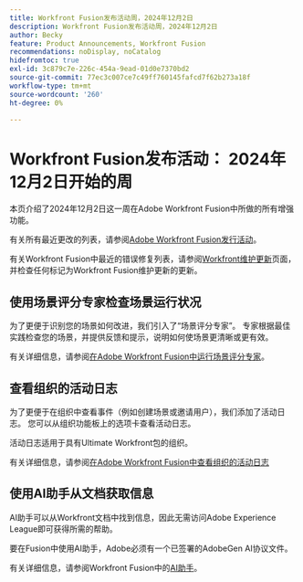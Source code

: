 ```yaml
---
title: Workfront Fusion发布活动周，2024年12月2日
description: Workfront Fusion发布活动周，2024年12月2日
author: Becky
feature: Product Announcements, Workfront Fusion
recommendations: noDisplay, noCatalog
hidefromtoc: true
exl-id: 3c879c7e-226c-454a-9ead-01d0e7370bd2
source-git-commit: 77ec3c007ce7c49ff760145fafcd7f62b273a18f
workflow-type: tm+mt
source-wordcount: '260'
ht-degree: 0%

---
```


# Workfront Fusion发布活动： 2024年12月2日开始的周

本页介绍了2024年12月2日这一周在Adobe Workfront Fusion中所做的所有增强功能。

有关所有最近更改的列表，请参阅[Adobe Workfront Fusion发行活动](/help/workfront-fusion/fusion-product-releases/fusion-release-activity.md)。

有关Workfront Fusion中最近的错误修复列表，请参阅[Workfront维护更新](https://experienceleague.adobe.com/docs/workfront-known-issues/releases/current-updates.html)页面，并检查任何标记为Workfront Fusion维护更新的更新。

## 使用场景评分专家检查场景运行状况

为了更便于识别您的场景如何改进，我们引入了“场景评分专家”。 专家根据最佳实践检查您的场景，并提供反馈和提示，说明如何使场景更清晰或更有效。

有关详细信息，请参阅[在Adobe Workfront Fusion中运行场景评分专家](/help/workfront-fusion/manage-scenarios/run-scenario-scoring.md)。

## 查看组织的活动日志

为了更便于在组织中查看事件（例如创建场景或邀请用户），我们添加了活动日志。 您可以从组织功能板上的选项卡查看活动日志。

活动日志适用于具有Ultimate Workfront包的组织。

有关详细信息，请参阅[在Adobe Workfront Fusion中查看组织的活动日志](/help/workfront-fusion/set-up-and-manage-workfront-fusion/set-up-and-manage-orgs-and-teams/set-up-orgs-teams-and-users/view-activity-logs-for-an-org.md)

## 使用AI助手从文档获取信息

AI助手可以从Workfront文档中找到信息，因此无需访问Adobe Experience League即可获得所需的帮助。

要在Fusion中使用AI助手，Adobe必须有一个已签署的AdobeGen AI协议文件。

有关详细信息，请参阅Workfront Fusion中的[AI助手](/help/workfront-fusion/manage-scenarios/fusion-ai-assistant.md)。
